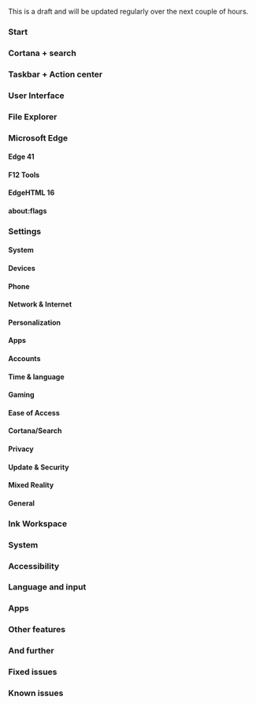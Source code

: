 This is a draft and will be updated regularly over the next couple of hours.

### Start

### Cortana + search

### Taskbar + Action center

### User Interface

### File Explorer

### Microsoft Edge
#### Edge 41

#### F12 Tools

#### EdgeHTML 16

#### about:flags

### Settings
#### System

#### Devices

#### Phone

#### Network & Internet

#### Personalization

#### Apps

#### Accounts

#### Time & language

#### Gaming

#### Ease of Access

#### Cortana/Search

#### Privacy

#### Update & Security

#### Mixed Reality

#### General

### Ink Workspace

### System

### Accessibility

### Language and input

### Apps

### Other features

### And further

### Fixed issues

### Known issues